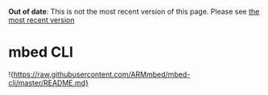 <span class="warnings">**Out of date**: This is not the most recent version of this page. Please see [the most recent version](https://os.mbed.com/docs/latest/tools/arm-mbed-cli.html)</span>
# mbed CLI

!{https://raw.githubusercontent.com/ARMmbed/mbed-cli/master/README.md}
